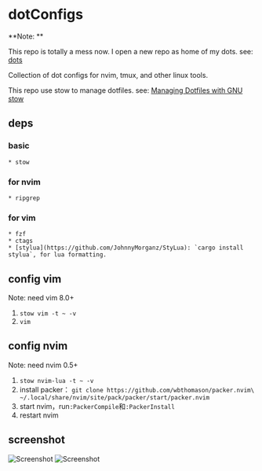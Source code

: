 # dotConfigs
**Note: **

This repo is totally a mess now. I open a new repo as home of my dots. see: [dots](https://github.com/ak2kay/dots)


Collection of dot configs for nvim, tmux, and other linux tools.

This repo use stow to manage dotfiles. see: [Managing Dotfiles with GNU stow](https://news.ycombinator.com/item?id=27137172)

## deps

### basic

    * stow

### for nvim

    * ripgrep

### for vim

    * fzf
    * ctags
    * [stylua](https://github.com/JohnnyMorganz/StyLua): `cargo install stylua`, for lua formatting.

## config vim

Note: need vim 8.0+

1. `stow vim -t ~ -v`
2. `vim`

## config nvim

Note: need nvim 0.5+

1. `stow nvim-lua -t ~ -v`
2. install packer： `git clone https://github.com/wbthomason/packer.nvim\ ~/.local/share/nvim/site/pack/packer/start/packer.nvim`
3. start nvim，run`:PackerCompile`和`:PackerInstall`
4. restart nvim

## screenshot

![Screenshot](/screenshots/nvim.png?raw=true "Example Screenshot")
![Screenshot](/screenshots/nvim1.png?raw=true "Example Screenshot")
